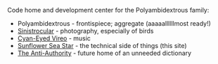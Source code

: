 Code home and development center for the Polyambidextrous family:

- Polyambidextrous - frontispiece; aggregate (aaaaallllllmost ready!)
- [Sinistrocular] - photography, especially of birds
- [Cyan-Eyed Vireo] - music
- [Sunflower Sea Star] - the technical side of things (this site)
- [The Anti-Authority] - future home of an unneeded dictionary

[Polyambidextrous]: https://polyambidextro.us "Polyambidextro.us"
[Sinistrocular]: https://sinistrocular.com "Sinistrocular Photography"
[Cyan-Eyed Vireo]: https://soundcloud.com/cyaneyedvireo "Cyan-Eyed Vireo Music"
[Sunflower Sea Star]: http://sunflowerseastar.com "Sunflower Sea Star"
[The Anti-Authority]: https://theantiauthority.com "The Anti-Authority"

